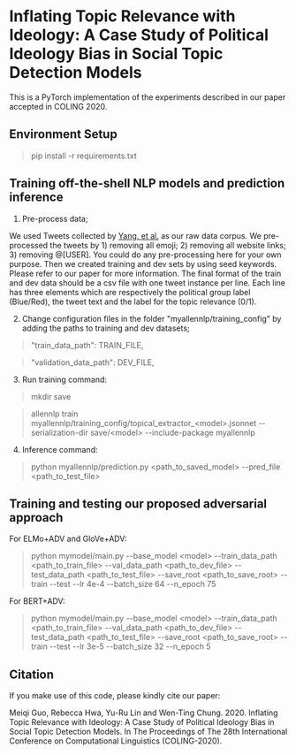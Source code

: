 # Inflating Topic Relevance with Ideology: A Case Study of Political Ideology Bias in Social Topic Detection Models

This is a PyTorch implementation of the experiments described in our paper accepted in COLING 2020.

## Environment Setup

>pip install -r requirements.txt


## Training off-the-shell NLP models and prediction inference

1) Pre-process data;

We used Tweets collected by [Yang, et al.](https://github.com/picsolab/TRIBAL-release) as our raw data corpus. We pre-processed the tweets by 1) removing all emoji; 2) removing all website links; 3) removing @\[USER\]. You could do any pre-processing here for your own purpose. Then we created training and dev sets by using seed keywords. Please refer to our paper for more information. The final format of the train and dev data should be a csv file with one tweet instance per line. Each line has three elements which are respectively the political group label (Blue/Red), the tweet text and the label for the topic relevance (0/1).

2) Change configuration files in the folder "myallennlp/training_config" by adding the paths to training and dev datasets;

>"train_data_path": TRAIN_FILE,

>"validation_data_path": DEV_FILE,

3) Run training command:

>mkdir save

>allennlp train myallennlp/training_config/topical_extractor_\<model\>.jsonnet --serialization-dir save/\<model\> --include-package myallennlp
  
4) Inference command:

>python myallennlp/prediction.py <path_to_saved_model> --pred_file <path_to_test_file>
  
## Training and testing our proposed adversarial approach

For ELMo+ADV and GloVe+ADV:
>python mymodel/main.py --base_model \<model\> --train_data_path <path_to_train_file> --val_data_path <path_to_dev_file> --test_data_path <path_to_test_file> --save_root <path_to_save_root> --train --test --lr 4e-4 --batch_size 64 --n_epoch 75

For BERT+ADV:
>python mymodel/main.py --base_model \<model\> --train_data_path <path_to_train_file> --val_data_path <path_to_dev_file> --test_data_path <path_to_test_file> --save_root <path_to_save_root> --train --test --lr 3e-5 --batch_size 32 --n_epoch 5

## Citation

If you make use of this code, please kindly cite our paper:

Meiqi Guo, Rebecca Hwa, Yu-Ru Lin and Wen-Ting Chung. 2020. Inflating Topic Relevance with Ideology: A Case Study of Political Ideology Bias in Social Topic Detection Models. In The Proceedings of The 28th International Conference on Computational Linguistics (COLING-2020).
